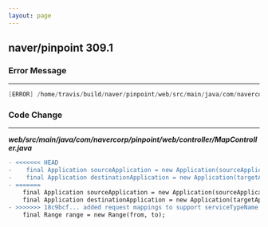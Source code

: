 ```yaml
---
layout: page
---
```

## naver/pinpoint 309.1

### Error Message

---------------------

```java
[ERROR] /home/travis/build/naver/pinpoint/web/src/main/java/com/navercorp/pinpoint/web/controller/MapController.java:[199] illegal start of expression
```

### Code Change

---------------------

***web/src/main/java/com/navercorp/pinpoint/web/controller/MapController.java***

```diff
- <<<<<<< HEAD
-    final Application sourceApplication = new Application(sourceApplicationName, sourceServiceType);
-    final Application destinationApplication = new Application(targetApplicationName, targetServiceType);
- =======
    final Application sourceApplication = new Application(sourceApplicationName, registry.findServiceTypeByName(sourceServiceTypeName));
    final Application destinationApplication = new Application(targetApplicationName, registry.findServiceTypeByName(targetServiceTypeName));
- >>>>>>> 18c9bcf... added request mappings to support serviceTypeName parameters
    final Range range = new Range(from, to);
```